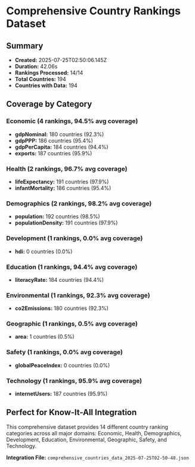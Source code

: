 # Comprehensive Country Rankings Dataset

## Summary
- **Created:** 2025-07-25T02:50:06.145Z
- **Duration:** 42.06s
- **Rankings Processed:** 14/14
- **Total Countries:** 194
- **Countries with Data:** 194

## Coverage by Category
### Economic (4 rankings, 94.5% avg coverage)
- **gdpNominal:** 180 countries (92.3%)
- **gdpPPP:** 186 countries (95.4%)
- **gdpPerCapita:** 184 countries (94.4%)
- **exports:** 187 countries (95.9%)

### Health (2 rankings, 96.7% avg coverage)
- **lifeExpectancy:** 191 countries (97.9%)
- **infantMortality:** 186 countries (95.4%)

### Demographics (2 rankings, 98.2% avg coverage)
- **population:** 192 countries (98.5%)
- **populationDensity:** 191 countries (97.9%)

### Development (1 rankings, 0.0% avg coverage)
- **hdi:** 0 countries (0.0%)

### Education (1 rankings, 94.4% avg coverage)
- **literacyRate:** 184 countries (94.4%)

### Environmental (1 rankings, 92.3% avg coverage)
- **co2Emissions:** 180 countries (92.3%)

### Geographic (1 rankings, 0.5% avg coverage)
- **area:** 1 countries (0.5%)

### Safety (1 rankings, 0.0% avg coverage)
- **globalPeaceIndex:** 0 countries (0.0%)

### Technology (1 rankings, 95.9% avg coverage)
- **internetUsers:** 187 countries (95.9%)

## Perfect for Know-It-All Integration
This comprehensive dataset provides 14 different country ranking categories across all major domains: Economic, Health, Demographics, Development, Education, Environmental, Geographic, Safety, and Technology.

**Integration File:** `comprehensive_countries_data_2025-07-25T02-50-48.json`
